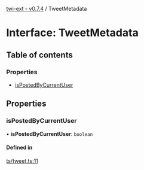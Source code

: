 [twi-ext - v0.7.4](../README.md) / TweetMetadata

# Interface: TweetMetadata

## Table of contents

### Properties

- [isPostedByCurrentUser](TweetMetadata.md#ispostedbycurrentuser)

## Properties

### isPostedByCurrentUser

• **isPostedByCurrentUser**: `boolean`

#### Defined in

[ts/tweet.ts:11](https://github.com/Robot-Inventor/twi-ext/blob/19fbc824eaabbe223fae85f0f2ec010bbe080cfc/src/ts/tweet.ts#L11)
